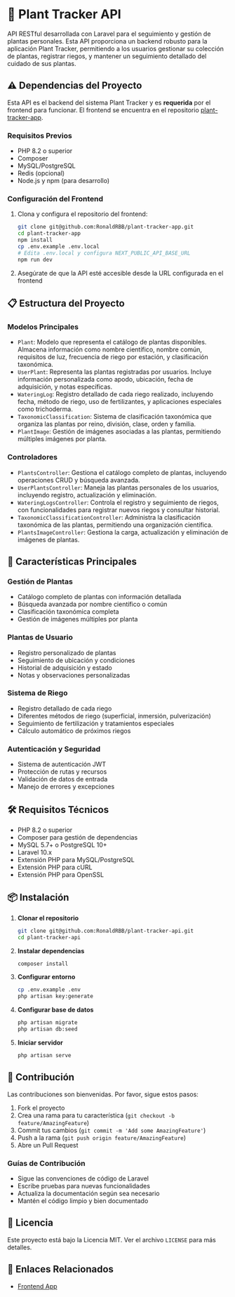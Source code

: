 # 🌿 Plant Tracker API

API RESTful desarrollada con Laravel para el seguimiento y gestión de plantas personales. Esta API proporciona un backend robusto para la aplicación Plant Tracker, permitiendo a los usuarios gestionar su colección de plantas, registrar riegos, y mantener un seguimiento detallado del cuidado de sus plantas.

## ⚠️ Dependencias del Proyecto

Esta API es el backend del sistema Plant Tracker y es **requerida** por el frontend para funcionar. El frontend se encuentra en el repositorio [plant-tracker-app](https://github.com/RonaldRBB/plant-tracker-app).

### Requisitos Previos
- PHP 8.2 o superior
- Composer
- MySQL/PostgreSQL
- Redis (opcional)
- Node.js y npm (para desarrollo)

### Configuración del Frontend
1. Clona y configura el repositorio del frontend:
   ```bash
   git clone git@github.com:RonaldRBB/plant-tracker-app.git
   cd plant-tracker-app
   npm install
   cp .env.example .env.local
   # Edita .env.local y configura NEXT_PUBLIC_API_BASE_URL
   npm run dev
   ```

2. Asegúrate de que la API esté accesible desde la URL configurada en el frontend

## 📋 Estructura del Proyecto

### Modelos Principales
- `Plant`: Modelo que representa el catálogo de plantas disponibles. Almacena información como nombre científico, nombre común, requisitos de luz, frecuencia de riego por estación, y clasificación taxonómica.
- `UserPlant`: Representa las plantas registradas por usuarios. Incluye información personalizada como apodo, ubicación, fecha de adquisición, y notas específicas.
- `WateringLog`: Registro detallado de cada riego realizado, incluyendo fecha, método de riego, uso de fertilizantes, y aplicaciones especiales como trichoderma.
- `TaxonomicClassification`: Sistema de clasificación taxonómica que organiza las plantas por reino, división, clase, orden y familia.
- `PlantImage`: Gestión de imágenes asociadas a las plantas, permitiendo múltiples imágenes por planta.

### Controladores
- `PlantsController`: Gestiona el catálogo completo de plantas, incluyendo operaciones CRUD y búsqueda avanzada.
- `UserPlantsController`: Maneja las plantas personales de los usuarios, incluyendo registro, actualización y eliminación.
- `WateringLogsController`: Controla el registro y seguimiento de riegos, con funcionalidades para registrar nuevos riegos y consultar historial.
- `TaxonomicClassificationController`: Administra la clasificación taxonómica de las plantas, permitiendo una organización científica.
- `PlantsImageController`: Gestiona la carga, actualización y eliminación de imágenes de plantas.

## 🚀 Características Principales

### Gestión de Plantas
- Catálogo completo de plantas con información detallada
- Búsqueda avanzada por nombre científico o común
- Clasificación taxonómica completa
- Gestión de imágenes múltiples por planta

### Plantas de Usuario
- Registro personalizado de plantas
- Seguimiento de ubicación y condiciones
- Historial de adquisición y estado
- Notas y observaciones personalizadas

### Sistema de Riego
- Registro detallado de cada riego
- Diferentes métodos de riego (superficial, inmersión, pulverización)
- Seguimiento de fertilización y tratamientos especiales
- Cálculo automático de próximos riegos

### Autenticación y Seguridad
- Sistema de autenticación JWT
- Protección de rutas y recursos
- Validación de datos de entrada
- Manejo de errores y excepciones

## 🛠️ Requisitos Técnicos

- PHP 8.2 o superior
- Composer para gestión de dependencias
- MySQL 5.7+ o PostgreSQL 10+
- Laravel 10.x
- Extensión PHP para MySQL/PostgreSQL
- Extensión PHP para cURL
- Extensión PHP para OpenSSL

## 📦 Instalación

1. **Clonar el repositorio**
   ```bash
   git clone git@github.com:RonaldRBB/plant-tracker-api.git
   cd plant-tracker-api
   ```

2. **Instalar dependencias**
   ```bash
   composer install
   ```

3. **Configurar entorno**
   ```bash
   cp .env.example .env
   php artisan key:generate
   ```

4. **Configurar base de datos**
   ```bash
   php artisan migrate
   php artisan db:seed
   ```

5. **Iniciar servidor**
   ```bash
   php artisan serve
   ```

## 🤝 Contribución

Las contribuciones son bienvenidas. Por favor, sigue estos pasos:

1. Fork el proyecto
2. Crea una rama para tu característica (`git checkout -b feature/AmazingFeature`)
3. Commit tus cambios (`git commit -m 'Add some AmazingFeature'`)
4. Push a la rama (`git push origin feature/AmazingFeature`)
5. Abre un Pull Request

### Guías de Contribución
- Sigue las convenciones de código de Laravel
- Escribe pruebas para nuevas funcionalidades
- Actualiza la documentación según sea necesario
- Mantén el código limpio y bien documentado

## 📄 Licencia

Este proyecto está bajo la Licencia MIT. Ver el archivo `LICENSE` para más detalles.

## 🔗 Enlaces Relacionados

- [Frontend App](https://github.com/RonaldRBB/plant-tracker-app)
